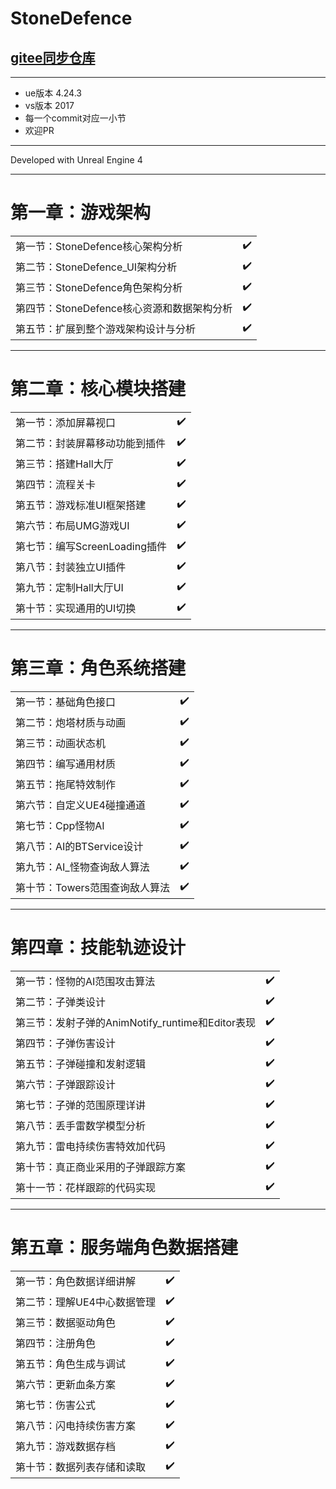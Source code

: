 # StoneDefence
## [gitee同步仓库](https://gitee.com/smartuil/StoneDefence)

---
* ue版本  4.24.3
* vs版本  2017
* 每一个commit对应一小节
* 欢迎PR

---

Developed with Unreal Engine 4

---
# 第一章：游戏架构
|||
| --------   | -----  |
|第一节：StoneDefence核心架构分析|:heavy_check_mark:|
|第二节：StoneDefence_UI架构分析|:heavy_check_mark:|
|第三节：StoneDefence角色架构分析|:heavy_check_mark:|
|第四节：StoneDefence核心资源和数据架构分析|:heavy_check_mark:|
|第五节：扩展到整个游戏架构设计与分析|:heavy_check_mark:|
---
# 第二章：核心模块搭建
|||
| --------   | -----  |
|第一节：添加屏幕视口|:heavy_check_mark:|
|第二节：封装屏幕移动功能到插件|:heavy_check_mark:|
|第三节：搭建Hall大厅|:heavy_check_mark:|
|第四节：流程关卡|:heavy_check_mark:|
|第五节：游戏标准UI框架搭建|:heavy_check_mark:|
|第六节：布局UMG游戏UI|:heavy_check_mark:|
| 第七节：编写ScreenLoading插件|:heavy_check_mark:|
| 第八节：封装独立UI插件|:heavy_check_mark:|
|第九节：定制Hall大厅UI|:heavy_check_mark:|
|第十节：实现通用的UI切换|:heavy_check_mark:|
---
# 第三章：角色系统搭建
|||
| --------   | -----  |
|第一节：基础角色接口|:heavy_check_mark:|
|第二节：炮塔材质与动画|:heavy_check_mark:|
|第三节：动画状态机|:heavy_check_mark:|
|第四节：编写通用材质|:heavy_check_mark:|
|第五节：拖尾特效制作|:heavy_check_mark:|
|第六节：自定义UE4碰撞通道|:heavy_check_mark:|
|第七节：Cpp怪物AI|:heavy_check_mark:|
|第八节：AI的BTService设计|:heavy_check_mark:|
|第九节：AI_怪物查询敌人算法|:heavy_check_mark:|
|第十节：Towers范围查询敌人算法|:heavy_check_mark:|
---
# 第四章：技能轨迹设计
|||
| --------   | -----  |
|第一节：怪物的AI范围攻击算法|:heavy_check_mark:|
|第二节：子弹类设计|:heavy_check_mark:|
|第三节：发射子弹的AnimNotify_runtime和Editor表现|:heavy_check_mark:|
|第四节：子弹伤害设计|:heavy_check_mark:|
|第五节：子弹碰撞和发射逻辑|:heavy_check_mark:|
|第六节：子弹跟踪设计|:heavy_check_mark:|
|第七节：子弹的范围原理详讲|:heavy_check_mark:|
|第八节：丢手雷数学模型分析|:heavy_check_mark:|
|第九节：雷电持续伤害特效加代码|:heavy_check_mark:|
|第十节：真正商业采用的子弹跟踪方案|:heavy_check_mark:|
|第十一节：花样跟踪的代码实现|:heavy_check_mark:|
---
# 第五章：服务端角色数据搭建
|||
| --------   | -----  |
|第一节：角色数据详细讲解|:heavy_check_mark:|
|第二节：理解UE4中心数据管理|:heavy_check_mark:|
|第三节：数据驱动角色|:heavy_check_mark:|
|第四节：注册角色|:heavy_check_mark:|
|第五节：角色生成与调试|:heavy_check_mark:|
|第六节：更新血条方案|:heavy_check_mark:|
|第七节：伤害公式|:heavy_check_mark:|
|第八节：闪电持续伤害方案|:heavy_check_mark:|
|第九节：游戏数据存档|:heavy_check_mark:|
|第十节：数据列表存储和读取|:heavy_check_mark:|